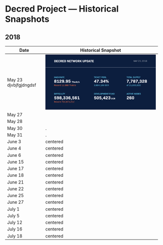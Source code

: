 # Decred Project — Historical Snapshots
## 2018

| Date | Historical Snapshot |
| --------- | ---- |
| May 23 djvbjfgjdngdsf | <img src="/snapshots/230518.png" width="auto%"> |
| May 27 |  |
| May 28 |  |
| May 30 | . |
| May 31 | . |
| June 3 | centered |
| June 4 | centered |
| June 6 | centered |
| June 15 | centered |
| June 17 | centered |
| June 18 | centered |
| June 21 | centered |
| June 22 | centered |
| June 25 | centered |
| June 27 | centered |
| July 1 | centered |
| July 5 | centered |
| July 12 | centered |
| July 16 | centered |
| July 18 | centered |
